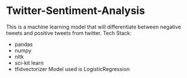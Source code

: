 # Twitter-Sentiment-Analysis
This is a machine learning model that will differentiate between negative tweets and positive tweets from twitter.
Tech Stack:
  - pandas
  - numpy
  - nltk
  - sci-kit learn
  - tfidvectorizer
Model used is LogisticRegression
